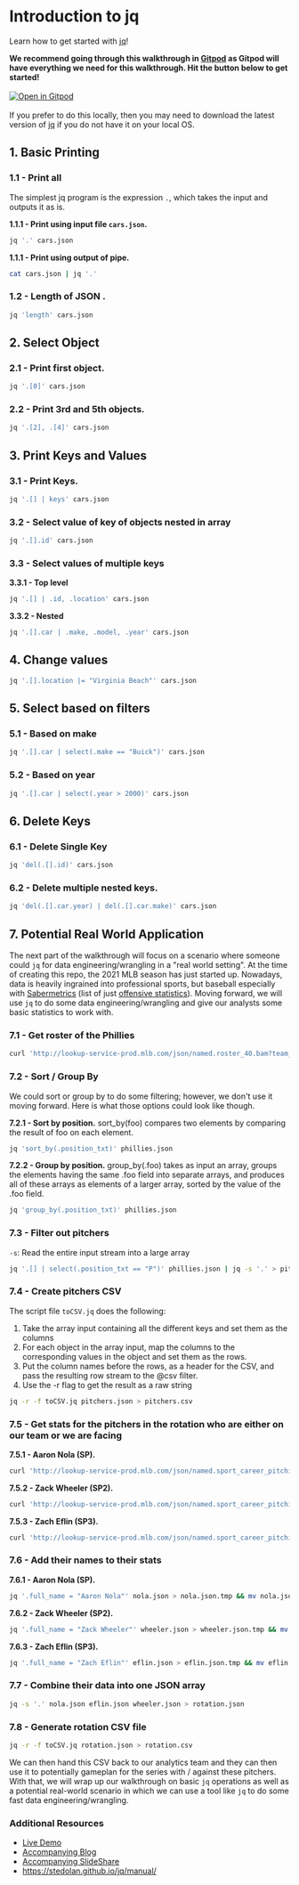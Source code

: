 # Introduction to jq
Learn how to get started with [jq](https://stedolan.github.io/jq/)!

**We recommend going through this walkthrough in [Gitpod](https://gitpod.io/) as Gitpod will have everything we need for this walkthrough. Hit the button below to get started!**
</br>
</br>
[![Open in Gitpod](https://gitpod.io/button/open-in-gitpod.svg)](https://gitpod.io/#https://github.com/Anant/example-introduction-to-jq) 
</br>
</br>
If you prefer to do this locally, then you may need to download the latest version of [jq](https://stedolan.github.io/jq/) if you do not have it on your local OS.

## **1. Basic Printing**

### **1.1 - Print all**
The simplest jq program is the expression `.`, which takes the input and outputs it as is.

**1.1.1 - Print using input file `cars.json`.**

```bash
jq '.' cars.json 
```

**1.1.1 - Print using output of pipe.**

```bash
cat cars.json | jq '.'
```

### **1.2 - Length of JSON .**

```bash
jq 'length' cars.json 
```

## **2. Select Object**

### **2.1 - Print first object.**

```bash
jq '.[0]' cars.json
```

### **2.2 - Print 3rd and 5th objects.**

```bash
jq '.[2], .[4]' cars.json
```

## **3. Print Keys and Values**

### **3.1 - Print Keys.** 

```bash
jq '.[] | keys' cars.json
```

### **3.2 - Select value of key of objects nested in array**

```bash
jq '.[].id' cars.json
```

### **3.3 - Select values of multiple keys**

**3.3.1 - Top level** 

```bash
jq '.[] | .id, .location' cars.json
```

**3.3.2 - Nested** 

```bash
jq '.[].car | .make, .model, .year' cars.json
```

## **4. Change values**

```bash
jq '.[].location |= "Virginia Beach"' cars.json 
```

## **5. Select based on filters**

### **5.1 - Based on make** 

```bash
jq '.[].car | select(.make == "Buick")' cars.json 
```

### **5.2 - Based on year**

```bash
jq '.[].car | select(.year > 2000)' cars.json 
```

## **6. Delete Keys**

### **6.1 - Delete Single Key**

```bash
jq 'del(.[].id)' cars.json
```

### **6.2 - Delete multiple nested keys.** 

```bash
jq 'del(.[].car.year) | del(.[].car.make)' cars.json
```


## **7. Potential Real World Application**
The next part of the walkthrough will focus on a scenario where someone could `jq` for data engineering/wrangling in a "real world setting". At the time of creating this repo, the 2021 MLB season has just started up. Nowadays, data is heavily ingrained into professional sports, but baseball especially with [Sabermetrics](https://en.wikipedia.org/wiki/Sabermetrics) (list of just [offensive statistics](https://library.fangraphs.com/offense/offensive-statistics-list/)). Moving forward, we will use `jq` to do some data engineering/wrangling and give our analysts some basic statistics to work with. 

### **7.1 - Get roster of the Phillies**

```bash
curl 'http://lookup-service-prod.mlb.com/json/named.roster_40.bam?team_id='143'' | jq '.roster_40.queryResults.row' > phillies.json
```

### **7.2 - Sort / Group By** 
We could sort or group by to do some filtering; however, we don't use it moving forward. Here is what those options could look like though.


**7.2.1 - Sort by position.** 
sort_by(foo) compares two elements by comparing the result of foo on each element.

```bash
jq 'sort_by(.position_txt)' phillies.json
```

**7.2.2 - Group by position.** 
group_by(.foo) takes as input an array, groups the elements having the same .foo field into separate arrays, and produces all of these arrays as elements of a larger array, sorted by the value of the .foo field.

```bash
jq 'group_by(.position_txt)' phillies.json
```

### **7.3 - Filter out pitchers** 
`-s`: Read the entire input stream into a large array
```bash
jq '.[] | select(.position_txt == "P")' phillies.json | jq -s '.' > pitchers.json
```

### **7.4 - Create pitchers CSV** 
The script file `toCSV.jq` does the following:
1. Take the array input containing all the different keys and set them as the columns
2. For each object in the array input, map the columns to the corresponding values in the object and set them as the rows.
3. Put the column names before the rows, as a header for the CSV, and pass the resulting row stream to the @csv filter.
4. Use the -r flag to get the result as a raw string

```bash
jq -r -f toCSV.jq pitchers.json > pitchers.csv
```

### **7.5 - Get stats for the pitchers in the rotation who are either on our team or we are facing** 

**7.5.1 - Aaron Nola (SP).** 

```bash
curl 'http://lookup-service-prod.mlb.com/json/named.sport_career_pitching.bam?league_list_id=%27mlb%27&game_type=%27R%27&player_id=%27605400%27' | jq '.sport_career_pitching.queryResults.row' > nola.json
```

**7.5.2 - Zack Wheeler (SP2).** 

```bash
curl 'http://lookup-service-prod.mlb.com/json/named.sport_career_pitching.bam?league_list_id=%27mlb%27&game_type=%27R%27&player_id=%27554430%27' | jq '.sport_career_pitching.queryResults.row' > wheeler.json
```

**7.5.3 - Zach Eflin (SP3).** 

```bash
curl 'http://lookup-service-prod.mlb.com/json/named.sport_career_pitching.bam?league_list_id=%27mlb%27&game_type=%27R%27&player_id=%27621107%27' | jq '.sport_career_pitching.queryResults.row' > eflin.json
```

### **7.6 - Add their names to their stats** 

**7.6.1 - Aaron Nola (SP).** 

```bash
jq '.full_name = "Aaron Nola"' nola.json > nola.json.tmp && mv nola.json.tmp nola.json 
```

**7.6.2 - Zack Wheeler (SP2).** 

```bash
jq '.full_name = "Zack Wheeler"' wheeler.json > wheeler.json.tmp && mv wheeler.json.tmp wheeler.json 
```

**7.6.3 - Zach Eflin (SP3).** 

```bash
jq '.full_name = "Zach Eflin"' eflin.json > eflin.json.tmp && mv eflin.json.tmp eflin.json 
```

### **7.7 - Combine their data into one JSON array** 
```bash
jq -s '.' nola.json eflin.json wheeler.json > rotation.json
```

### **7.8 - Generate rotation CSV file** 
```bash
jq -r -f toCSV.jq rotation.json > rotation.csv
```

We can then hand this CSV back to our analytics team and they can then use it to potentially gameplan for the series with / against these pitchers. With that, we will wrap up our walkthrough on basic `jq` operations as well as a potential real-world scenario in which we can use a tool like `jq` to do some fast data engineering/wrangling.

### Additional Resources
- [Live Demo]()
- [Accompanying Blog]()
- [Accompanying SlideShare]()
- https://stedolan.github.io/jq/manual/
